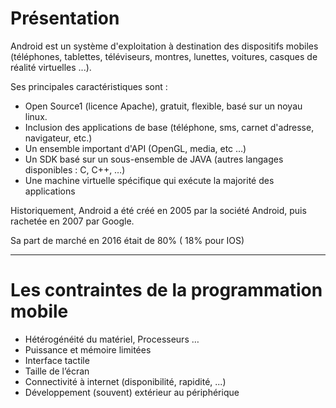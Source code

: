 # Présentation

Android est un système d'exploitation à destination des dispositifs mobiles (téléphones, tablettes, téléviseurs, montres, lunettes, voitures, casques de réalité virtuelles ...).

Ses principales caractéristiques sont :
* Open Source1 (licence Apache), gratuit, flexible, basé sur un noyau linux.
* Inclusion des applications de base (téléphone, sms, carnet d'adresse, navigateur, etc.)
* Un ensemble important d'API (OpenGL, media, etc …)
* Un SDK basé sur un sous-ensemble de JAVA (autres langages disponibles : C, C++, …)
* Une machine virtuelle spécifique qui exécute la majorité des applications

Historiquement, Android a été créé en 2005 par la société Android, puis rachetée en 2007 par Google.

Sa part de marché en 2016 était de 80% ( 18% pour IOS)

---

# Les contraintes de la programmation mobile

* Hétérogénéité du matériel, Processeurs …
* Puissance et mémoire limitées
* Interface tactile
* Taille de l’écran
* Connectivité à internet (disponibilité, rapidité, ...)
* Développement (souvent) extérieur au périphérique
